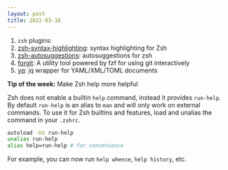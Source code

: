 ```yaml
---
layout: post
title: 2022-03-18
---
```


1. `zsh` plugins:
2. [zsh-syntax-highlighting](https://github.com/zsh-users/zsh-syntax-highlighting): syntax highlighting for Zsh
3. [zsh-autosuggestions](https://github.com/zsh-users/zsh-autosuggestions): autosuggestions for zsh
4. [forgit](https://github.com/wfxr/forgit): A utility tool powered by fzf for using git interactively
5. [yq](https://github.com/kislyuk/yq): jq wrapper for YAML/XML/TOML documents

**Tip of the week:** Make Zsh help more helpful

Zsh does not enable a builtin `help` command, instead it provides `run-help`. By default `run-help` is an alias to `man` and will only work on external commands. To use it for Zsh builtins and features, load and unalias the command in your `.zshrc`.

```sh
autoload -Uz run-help
unalias run-help
alias help=run-help # for convenience
```

For example, you can now run `help whence`, `help history`, etc.